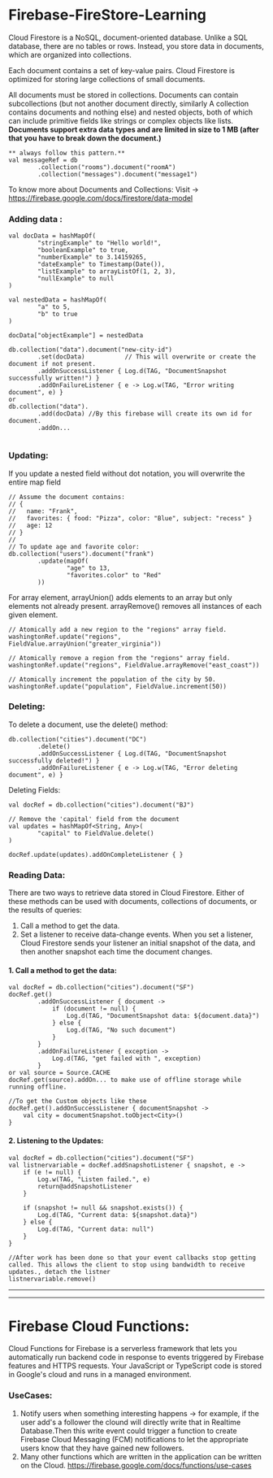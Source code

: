 # Firebase-FireStore-Learning

Cloud Firestore is a NoSQL, document-oriented database. Unlike a SQL database, there are no tables or rows. Instead, you store data in documents, which are organized into collections.

Each document contains a set of key-value pairs. Cloud Firestore is optimized for storing large collections of small documents.

All documents must be stored in collections. Documents can contain subcollections (but not another document directly, similarly A collection contains documents and nothing else) and nested objects, both of which can include primitive fields like strings or complex objects like lists. **Documents support extra data types and are limited in size to 1 MB (after that you have to break down the document.)**
``` 
** always follow this pattern.**
val messageRef = db
        .collection("rooms").document("roomA")
        .collection("messages").document("message1") 
```

To know more about Documents and Collections: Visit -> https://firebase.google.com/docs/firestore/data-model

### Adding data :
```
val docData = hashMapOf(
        "stringExample" to "Hello world!",
        "booleanExample" to true,
        "numberExample" to 3.14159265,
        "dateExample" to Timestamp(Date()),
        "listExample" to arrayListOf(1, 2, 3),
        "nullExample" to null
)

val nestedData = hashMapOf(
        "a" to 5,
        "b" to true
)

docData["objectExample"] = nestedData

db.collection("data").document("new-city-id")
        .set(docData)           // This will overwrite or create the document if not present.
        .addOnSuccessListener { Log.d(TAG, "DocumentSnapshot successfully written!") }
        .addOnFailureListener { e -> Log.w(TAG, "Error writing document", e) } 
or
db.collection("data").
        .add(docData) //By this firebase will create its own id for document. 
        .addOn...
      
```        

### Updating:
If you update a nested field without dot notation, you will overwrite the entire map field
```
// Assume the document contains:
// {
//   name: "Frank",
//   favorites: { food: "Pizza", color: "Blue", subject: "recess" }
//   age: 12
// }
//
// To update age and favorite color:
db.collection("users").document("frank")
        .update(mapOf(
                "age" to 13,
                "favorites.color" to "Red"
        ))
```
For array element, arrayUnion() adds elements to an array but only elements not already present. arrayRemove() removes all instances of each given element.
```
// Atomically add a new region to the "regions" array field.
washingtonRef.update("regions", FieldValue.arrayUnion("greater_virginia"))

// Atomically remove a region from the "regions" array field.
washingtonRef.update("regions", FieldValue.arrayRemove("east_coast"))

// Atomically increment the population of the city by 50.
washingtonRef.update("population", FieldValue.increment(50))
```
### Deleting:
To delete a document, use the delete() method:
```
db.collection("cities").document("DC")
        .delete()
        .addOnSuccessListener { Log.d(TAG, "DocumentSnapshot successfully deleted!") }
        .addOnFailureListener { e -> Log.w(TAG, "Error deleting document", e) }
```
Deleting Fields:
```
val docRef = db.collection("cities").document("BJ")

// Remove the 'capital' field from the document
val updates = hashMapOf<String, Any>(
        "capital" to FieldValue.delete()
)

docRef.update(updates).addOnCompleteListener { }
```

### Reading Data:
There are two ways to retrieve data stored in Cloud Firestore. Either of these methods can be used with documents, collections of documents, or the results of queries:

1. Call a method to get the data.
2. Set a listener to receive data-change events.
When you set a listener, Cloud Firestore sends your listener an initial snapshot of the data, and then another snapshot each time the document changes.

#### 1. Call a method to get the data:
```
val docRef = db.collection("cities").document("SF")
docRef.get()
        .addOnSuccessListener { document ->
            if (document != null) {
                Log.d(TAG, "DocumentSnapshot data: ${document.data}")
            } else {
                Log.d(TAG, "No such document")
            }
        }
        .addOnFailureListener { exception ->
            Log.d(TAG, "get failed with ", exception)
        }
or val source = Source.CACHE
docRef.get(source).addOn... to make use of offline storage while running offline.

//To get the Custom objects like these
docRef.get().addOnSuccessListener { documentSnapshot ->
    val city = documentSnapshot.toObject<City>()
}
```        
#### 2. Listening to the Updates:
```
val docRef = db.collection("cities").document("SF")
val listnervariable = docRef.addSnapshotListener { snapshot, e ->
    if (e != null) {
        Log.w(TAG, "Listen failed.", e)
        return@addSnapshotListener
    }

    if (snapshot != null && snapshot.exists()) {
        Log.d(TAG, "Current data: ${snapshot.data}")
    } else {
        Log.d(TAG, "Current data: null")
    }
}

//After work has been done so that your event callbacks stop getting called. This allows the client to stop using bandwidth to receive updates., detach the listner
listnervariable.remove()
```

----
---
# Firebase Cloud Functions:

Cloud Functions for Firebase is a serverless framework that lets you automatically run backend code in response to events triggered by Firebase features and HTTPS requests. Your JavaScript or TypeScript code is stored in Google's cloud and runs in a managed environment.

### UseCases:
1. Notify users when something interesting happens -> for example, if the user add's a follower the clound will directly write that in Realtime Database.Then this write event could trigger a function to create Firebase Cloud Messaging (FCM) notifications to let the appropriate users know that they have gained new followers.
2. Many other functions which are written in the application can be written on the Cloud. https://firebase.google.com/docs/functions/use-cases
